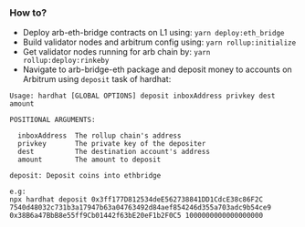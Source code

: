 ### How to? 

- Deploy arb-eth-bridge contracts on L1 using: `yarn deploy:eth_bridge`
- Build validator nodes and arbitrum config using: `yarn rollup:initialize`
- Get validator nodes running for arb chain by: `yarn rollup:deploy:rinkeby`
- Navigate to arb-bridge-eth package and deposit money to accounts on Arbitrum using `deposit` task of hardhat:
```
Usage: hardhat [GLOBAL OPTIONS] deposit inboxAddress privkey dest amount

POSITIONAL ARGUMENTS:

  inboxAddress  The rollup chain's address 
  privkey       The private key of the depositer 
  dest          The destination account's address 
  amount        The amount to deposit 

deposit: Deposit coins into ethbridge

e.g:
npx hardhat deposit 0x3ff177D812534deE562738841DD1CdcE38c86F2C 7540d48032c731b3a17947b63a04763492d84aef854246d355a703adc9b54ce9 0x38B6a47BbB8e55ff9Cb01442f63bE20eF1b2F0C5 1000000000000000000 
```
